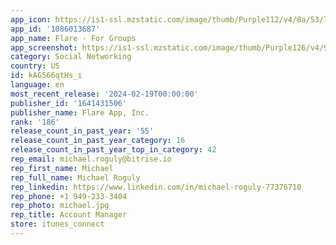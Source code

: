 ```yaml
---
app_icon: https://is1-ssl.mzstatic.com/image/thumb/Purple112/v4/8a/53/77/8a537700-d5e8-6bb3-538c-8e59a8e70d96/AppIcon-0-1x_U007emarketing-0-5-0-85-220.png/1024x1024bb.png
app_id: '1086013687'
app_name: Flare - For Groups
app_screenshot: https://is1-ssl.mzstatic.com/image/thumb/Purple126/v4/94/c7/01/94c7013e-487e-1174-4147-46586cc2fc30/ca09ae93-21c5-4796-bd9b-31217a7b5f6c_Flare-App-Store-01.png/1284x2778bb.png
category: Social Networking
country: US
id: kAG566qtHs_i
language: en
most_recent_release: '2024-02-19T00:00:00'
publisher_id: '1641431506'
publisher_name: Flare App, Inc.
rank: '186'
release_count_in_past_year: '55'
release_count_in_past_year_category: 16
release_count_in_past_year_top_in_category: 42
rep_email: michael.roguly@bitrise.io
rep_first_name: Michael
rep_full_name: Michael Roguly
rep_linkedin: https://www.linkedin.com/in/michael-roguly-77376710
rep_phone: +1 949-233-3404
rep_photo: michael.jpg
rep_title: Account Manager
store: itunes_connect
---
```


